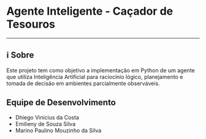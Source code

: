 # Agente Inteligente - Caçador de Tesouros
---
## ℹ️ Sobre
Este projeto tem como objetivo a implementação em Python de um agente que utiliza Inteligência Artificial para raciocínio lógico, planejamento e tomada de decisão em ambientes parcialmente observáveis.

## Equipe de Desenvolvimento
- Dhiego Vinicius da Costa
- Emilieny de Souza Silva
- Marino Paulino Mouzinho da Silva
